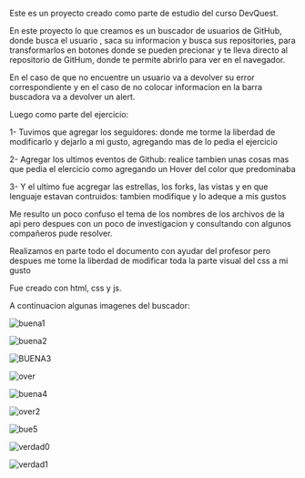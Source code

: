 Este es un proyecto creado como parte de estudio del curso DevQuest.

En este proyecto lo que creamos es un buscador de usuarios de GitHub, donde busca el usuario , saca su informacion y busca sus repositories,
para transformarlos en botones donde se pueden precionar y te lleva directo al repositorio de GitHum, donde te permite abrirlo para ver en el navegador.

En el caso de que no encuentre un usuario va a devolver su error correspondiente y en el caso de no colocar informacion en la barra buscadora va a devolver un alert.

Luego como parte del ejercicio:

1- Tuvimos que agregar los seguidores:
  donde me torme la liberdad de modificarlo y dejarlo a mi gusto, agregando mas de lo pedia el ejercicio

2- Agregar los ultimos eventos de Github:
  realice tambien unas cosas mas que pedia el elercicio como agregando un Hover del color que predominaba 

3- Y el ultimo fue acgregar las estrellas, los  forks, las vistas y en que lenguaje estavan contruidos:
  tambien modifique y lo adeque a mis gustos

Me resulto un poco confuso el tema de los nombres de los archivos de la api pero despues con un poco de investigacion y consultando con algunos 
compañeros pude resolver.

Realizamos en parte todo el documento con ayudar del profesor pero despues me tome la liberdad de modificar toda la parte visual del css a mi gusto

Fue creado con html, css y js.

A continuacion algunas imagenes del buscador:

![buena1](https://github.com/user-attachments/assets/9ae29dd1-9dbd-4b75-a1e8-b8be43b3fd59)

![buena2](https://github.com/user-attachments/assets/86f528ba-76a7-4390-a39b-c8c9810c65da)

![BUENA3](https://github.com/user-attachments/assets/712b9cde-c4ec-45b4-b453-3c45b0b11e6e)

![over](https://github.com/user-attachments/assets/6470786a-d0a5-4106-b7dc-81c4914b6043)

![buena4](https://github.com/user-attachments/assets/d1797c52-b1f8-414a-895e-3d05856aa9d1)

![over2](https://github.com/user-attachments/assets/708001e0-9e99-468e-ac76-6efac4af4a25)

![bue5](https://github.com/user-attachments/assets/ff15a43f-3956-4c4c-bf57-7622fc578ae3)

![verdad0](https://github.com/user-attachments/assets/42ed00c2-b0c2-4e71-8e9a-2e4c7d0d5942)

![verdad1](https://github.com/user-attachments/assets/277d38d8-7656-4774-97a7-85b97b59a83a)

